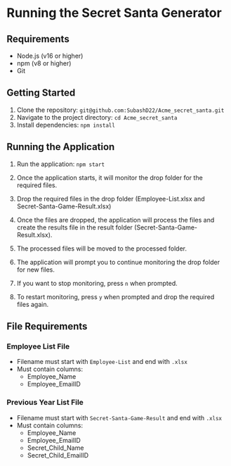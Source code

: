 # Running the Secret Santa Generator

## Requirements

- Node.js (v16 or higher)
- npm (v8 or higher)
- Git

## Getting Started

1. Clone the repository: `git@github.com:SubashD22/Acme_secret_santa.git`
2. Navigate to the project directory: `cd Acme_secret_santa`
3. Install dependencies: `npm install`

## Running the Application

1. Run the application: `npm start`

2. Once the application starts, it will monitor the drop folder for the required files.

3. Drop the required files in the drop folder (Employee-List.xlsx and Secret-Santa-Game-Result.xlsx)

4. Once the files are dropped, the application will process the files and create the results file in the result folder (Secret-Santa-Game-Result.xlsx).

5. The processed files will be moved to the processed folder.

6. The application will prompt you to continue monitoring the drop folder for new files.

7. If you want to stop monitoring, press `n` when prompted.

8. To restart monitoring, press `y` when prompted and drop the required files again.

## File Requirements

### Employee List File

- Filename must start with `Employee-List` and end with `.xlsx`
- Must contain columns:
  - Employee_Name
  - Employee_EmailID

### Previous Year List File

- Filename must start with `Secret-Santa-Game-Result` and end with `.xlsx`
- Must contain columns:
  - Employee_Name
  - Employee_EmailID
  - Secret_Child_Name
  - Secret_Child_EmailID


